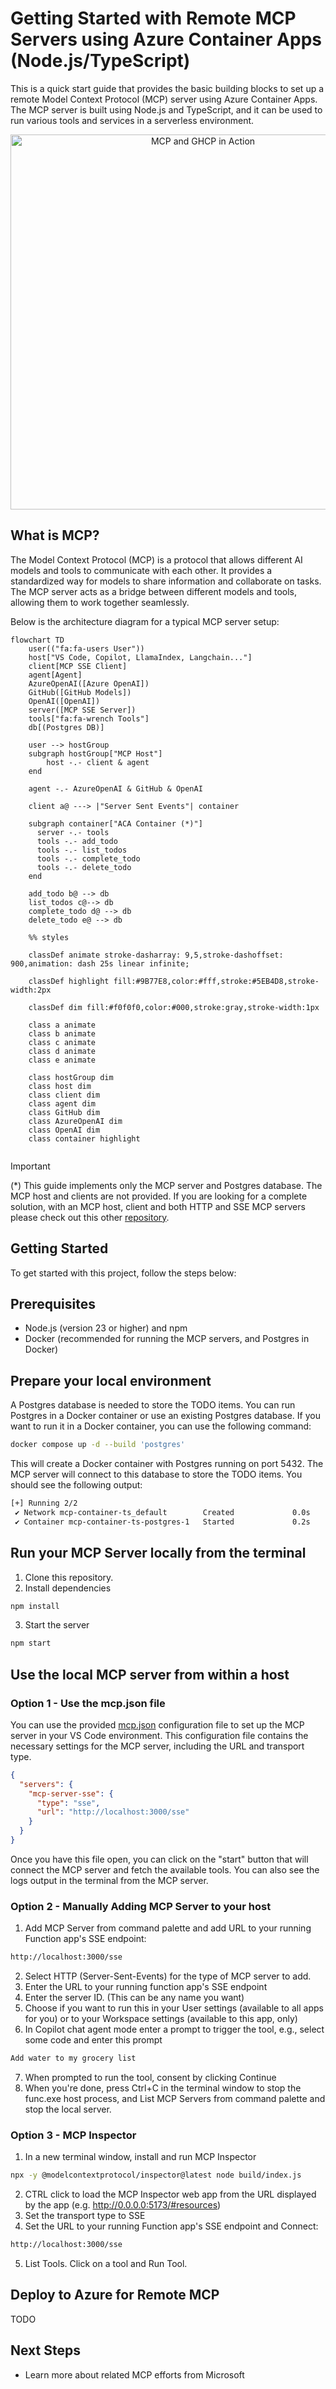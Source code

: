 <!--
---
name: Remote MCP with Azure Container Apps (Node.js/TypeScript/JavaScript)
description: Run a remote MCP server on Azure Container Apps.  
languages:
- typescript
- javascript
- nodejs
- bicep
- azdeveloper
products:
- container-apps
- azure
page_type: sample
urlFragment: mcp-container-ts
---
-->
# Getting Started with Remote MCP Servers using Azure Container Apps (Node.js/TypeScript)

This is a quick start guide that provides the basic building blocks to set up a remote Model Context Protocol (MCP) server using Azure Container Apps. The MCP server is built using Node.js and TypeScript, and it can be used to run various tools and services in a serverless environment.

<p align="center">
  <img src="./docs/ghcp-mcp-in-action.png" width="600" alt="MCP and GHCP in Action" />
</p>

## What is MCP?
The Model Context Protocol (MCP) is a protocol that allows different AI models and tools to communicate with each other. It provides a standardized way for models to share information and collaborate on tasks. The MCP server acts as a bridge between different models and tools, allowing them to work together seamlessly.

Below is the architecture diagram for a typical MCP server setup:


```mermaid
flowchart TD
    user(("fa:fa-users User"))
    host["VS Code, Copilot, LlamaIndex, Langchain..."]
    client[MCP SSE Client]
    agent[Agent]
    AzureOpenAI([Azure OpenAI])
    GitHub([GitHub Models])
    OpenAI([OpenAI])
    server([MCP SSE Server])
    tools["fa:fa-wrench Tools"]
    db[(Postgres DB)]

    user --> hostGroup 
    subgraph hostGroup["MCP Host"]
        host -.- client & agent
    end
    
    agent -.- AzureOpenAI & GitHub & OpenAI
    
    client a@ ---> |"Server Sent Events"| container

    subgraph container["ACA Container (*)"]
      server -.- tools
      tools -.- add_todo 
      tools -.- list_todos
      tools -.- complete_todo
      tools -.- delete_todo
    end

    add_todo b@ --> db
    list_todos c@--> db
    complete_todo d@ --> db
    delete_todo e@ --> db
    
    %% styles

    classDef animate stroke-dasharray: 9,5,stroke-dashoffset: 900,animation: dash 25s linear infinite;

    classDef highlight fill:#9B77E8,color:#fff,stroke:#5EB4D8,stroke-width:2px
    
    classDef dim fill:#f0f0f0,color:#000,stroke:gray,stroke-width:1px
    
    class a animate
    class b animate
    class c animate
    class d animate
    class e animate

    class hostGroup dim
    class host dim
    class client dim
    class agent dim
    class GitHub dim
    class AzureOpenAI dim
    class OpenAI dim
    class container highlight


```

> [!IMPORTANT]
> (*) This guide implements only the MCP server and Postgres database. The MCP host and clients are not provided. If you are looking for a complete solution, with an MCP host, client and both HTTP and SSE MCP servers please check out this other [repository](https://github.com/manekinekko/azure-container-apps-ai-mcp).

## Getting Started

To get started with this project, follow the steps below:

## Prerequisites

- Node.js (version 23 or higher) and npm 
- Docker (recommended for running the MCP servers, and Postgres in Docker)

## Prepare your local environment

A Postgres database is needed to store the TODO items. You can run Postgres in a Docker container or use an existing Postgres database. If you want to run it in a Docker container, you can use the following command:

```bash
docker compose up -d --build 'postgres'                                                                 
```

This will create a Docker container with Postgres running on port 5432. The MCP server will connect to this database to store the TODO items.
You should see the following output:

```bash
[+] Running 2/2
 ✔ Network mcp-container-ts_default        Created             0.0s 
 ✔ Container mcp-container-ts-postgres-1   Started             0.2s    
```

## Run your MCP Server locally from the terminal

1. Clone this repository.
2. Install dependencies

```bash
npm install
```

3. Start the server

```bash
npm start
```

## Use the local MCP server from within a host

### Option 1 - Use the mcp.json file

You can use the provided [mcp.json](.vscode/mcp.json) configuration file to set up the MCP server in your VS Code environment. This configuration file contains the necessary settings for the MCP server, including the URL and transport type.
```json
{
  "servers": {
    "mcp-server-sse": {
      "type": "sse",
      "url": "http://localhost:3000/sse"
    }
  }
}
```

Once you have this file open, you can click on the "start" button that will connect the MCP server and fetch the available tools. You can also see the logs output in the terminal from the MCP server.


### Option 2 - Manually Adding MCP Server to your host

1. Add MCP Server from command palette and add URL to your running Function app's SSE endpoint:

```bash
http://localhost:3000/sse
```

2. Select HTTP (Server-Sent-Events) for the type of MCP server to add.
3. Enter the URL to your running function app's SSE endpoint
4. Enter the server ID. (This can be any name you want)
5. Choose if you want to run this in your User settings (available to all apps for you) or to your Workspace settings (available to this app, only)
6. In Copilot chat agent mode enter a prompt to trigger the tool, e.g., select some code and enter this prompt

```bash
Add water to my grocery list
```
7. When prompted to run the tool, consent by clicking Continue
8. When you're done, press Ctrl+C in the terminal window to stop the func.exe host process, and List MCP Servers from command palette and stop the local server.


### Option 3 - MCP Inspector

1. In a new terminal window, install and run MCP Inspector

```bash
npx -y @modelcontextprotocol/inspector@latest node build/index.js
```

2. CTRL click to load the MCP Inspector web app from the URL displayed by the app (e.g. http://0.0.0.0:5173/#resources)
3. Set the transport type to SSE
4. Set the URL to your running Function app's SSE endpoint and Connect:
```bash
http://localhost:3000/sse
```
5. List Tools. Click on a tool and Run Tool.

## Deploy to Azure for Remote MCP

TODO

## Next Steps

- Learn more about related MCP efforts from Microsoft